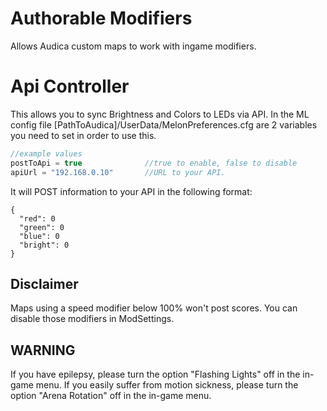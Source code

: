# Authorable Modifiers
Allows Audica custom maps to work with ingame modifiers.

# Api Controller
This allows you to sync Brightness and Colors to LEDs via API.
In the ML config file [PathToAudica]/UserData/MelonPreferences.cfg are 2 variables you need to set in order to use this.
```csharp
//example values
postToApi = true              //true to enable, false to disable
apiUrl = "192.168.0.10"       //URL to your API. 
```
It will POST information to your API in the following format:
```console
{
  "red": 0
  "green": 0
  "blue": 0
  "bright": 0
}
```
## Disclaimer
Maps using a speed modifier below 100% won't post scores. You can disable those modifiers in ModSettings.

## WARNING
If you have epilepsy, please turn the option "Flashing Lights" off in the in-game menu.
If you easily suffer from motion sickness, please turn the option "Arena Rotation" off in the in-game menu.


